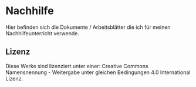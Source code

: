 Nachhilfe
=========

Hier befinden sich die Dokumente / Arbeitsblätter die ich für meinen Nachhilfeunterricht verwende.

Lizenz
------
Diese Werke sind lizenziert unter einer: Creative Commons Namensnennung - Weitergabe unter gleichen Bedingungen 4.0 International Lizenz.
